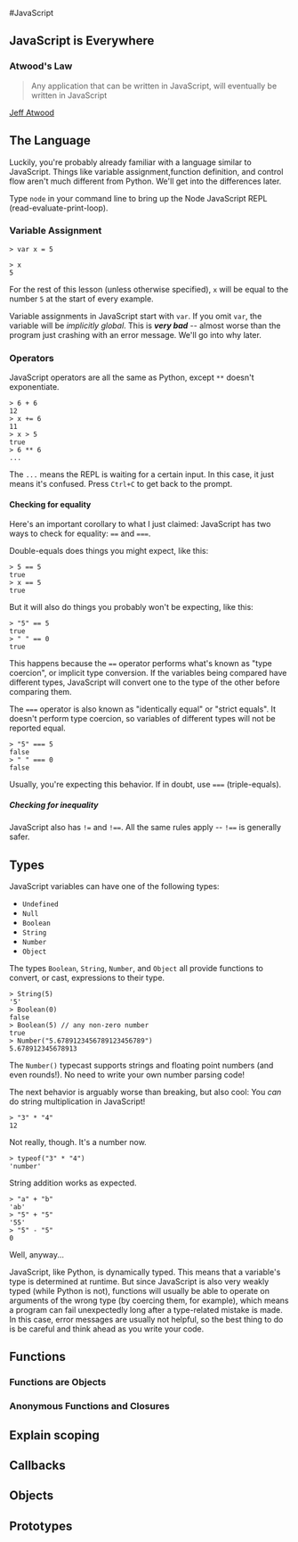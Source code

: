 #JavaScript

## JavaScript is Everywhere

### Atwood's Law
	
>Any application that can be written in JavaScript, will eventually be written in JavaScript

[Jeff Atwood](http://blog.codinghorror.com/the-principle-of-least-power/)

## The Language

Luckily, you're probably already familiar with a language similar to JavaScript. Things like variable assignment,function definition, and control flow aren't much different from Python. We'll get into the differences later.

Type `node` in your command line to bring up the Node JavaScript REPL (read-evaluate-print-loop).

### Variable Assignment

```node
> var x = 5

> x
5
```

For the rest of this lesson (unless otherwise specified), `x` will be equal to the number `5` at the start of every example.

Variable assignments in JavaScript start with `var`. If you omit `var`, the variable will be *implicitly global*. This is ***very bad*** -- almost worse than the program just crashing with an error message. We'll go into why later.

### Operators

JavaScript operators are all the same as Python, except `**` doesn't exponentiate.

```node
> 6 + 6
12
> x += 6
11
> x > 5
true
> 6 ** 6
...
```

The `...` means the REPL is waiting for a certain input. In this case, it just means it's confused. Press `Ctrl+C` to get back to the prompt.

#### Checking for equality

Here's an important corollary to what I just claimed: JavaScript has two ways to check for equality: `==` and `===`.

Double-equals does things you might expect, like this:

```node
> 5 == 5
true
> x == 5
true
```

But it will also do things you probably won't be expecting, like this:

```node
> "5" == 5
true
> " " == 0
true
```

This happens because the `==` operator performs what's known as "type coercion", or implicit type conversion. If the variables being compared have different types, JavaScript will convert one to the type of the other before comparing them.

The `===` operator is also known as "identically equal" or "strict equals". It doesn't perform type coercion, so variables of different types will not be reported equal.

```node
> "5" === 5
false
> " " === 0
false
```

Usually, you're expecting this behavior. If in doubt, use `===` (triple-equals).

##### Checking for inequality

JavaScript also has `!=` and `!==`. All the same rules apply -- `!==` is generally safer.

## Types

JavaScript variables can have one of the following types:

- `Undefined`
- `Null`
- `Boolean`
- `String`
- `Number`
- `Object`

The types `Boolean`, `String`, `Number`, and `Object` all provide functions to convert, or cast, expressions to their type.

```node
> String(5)
'5'
> Boolean(0)
false
> Boolean(5) // any non-zero number
true
> Number("5.6789123456789123456789")
5.678912345678913
```

The `Number()` typecast supports strings and floating point numbers (and even rounds!). No need to write your own number parsing code!

The next behavior is arguably worse than breaking, but also cool: You *can* do string multiplication in JavaScript!

```node
> "3" * "4"
12
```

Not really, though. It's a number now.

```node
> typeof("3" * "4")
'number'
```

String addition works as expected.

```node
> "a" + "b"
'ab'
> "5" + "5"
'55'
> "5" - "5"
0
```

Well, anyway...

JavaScript, like Python, is dynamically typed. This means that a variable's type is determined at runtime. But since JavaScript is also very weakly typed (while Python is not), functions will usually be able to operate on arguments of the wrong type (by coercing them, for example), which means a program can fail unexpectedly long after a type-related mistake is made. In this case, error messages are usually not helpful, so the best thing to do is be careful and think ahead as you write your code.

## Functions
### Functions are Objects
### Anonymous Functions and Closures
## Explain scoping
## Callbacks
## Objects
## Prototypes
